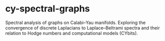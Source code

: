 # cy-spectral-graphs
Spectral analysis of graphs on Calabi–Yau manifolds. Exploring the convergence of discrete Laplacians to Laplace–Beltrami spectra and their relation to Hodge numbers and computational models (CYbits).
